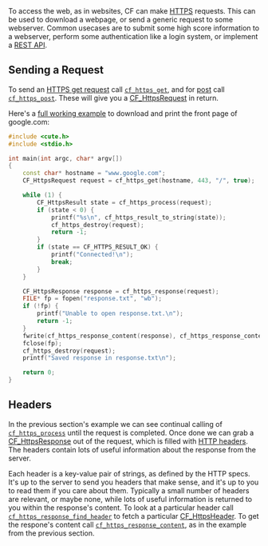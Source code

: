 [](../header.md ':include')

<br>

To access the web, as in websites, CF can make [HTTPS](https://en.wikipedia.org/wiki/HTTPS) requests. This can be used to download a webpage, or send a generic request to some webserver. Common usecases are to submit some high score information to a webserver, perform some authentication like a login system, or implement a [REST API](https://en.wikipedia.org/wiki/REST).

## Sending a Request

To send an [HTTPS get request](https://en.wikipedia.org/wiki/HTTP#Request_methods) call [`cf_https_get`](https://randygaul.github.io/cute_framework/#/web/cf_https_get), and for [post](https://en.wikipedia.org/wiki/POST_(HTTP)) call [`cf_https_post`](https://randygaul.github.io/cute_framework/#/web/cf_https_post). These will give you a [CF_HttpsRequest](https://randygaul.github.io/cute_framework/#/web/cf_httpsrequest) in return.

Here's a [full working example](https://github.com/RandyGaul/cute_framework/blob/master/samples/https.c) to download and print the front page of google.com:

```cpp
#include <cute.h>
#include <stdio.h>

int main(int argc, char* argv[])
{
	const char* hostname = "www.google.com";
	CF_HttpsRequest request = cf_https_get(hostname, 443, "/", true);

	while (1) {
		CF_HttpsResult state = cf_https_process(request);
		if (state < 0) {
			printf("%s\n", cf_https_result_to_string(state));
			cf_https_destroy(request);
			return -1;
		}
		if (state == CF_HTTPS_RESULT_OK) {
			printf("Connected!\n");
			break;
		}
	}

	CF_HttpsResponse response = cf_https_response(request);
	FILE* fp = fopen("response.txt", "wb");
	if (!fp) {
		printf("Unable to open response.txt.\n");
		return -1;
	}
	fwrite(cf_https_response_content(response), cf_https_response_content_length(response), 1, fp);
	fclose(fp);
	cf_https_destroy(request);
	printf("Saved response in response.txt\n");

	return 0;
}
```

## Headers

In the previous section's example we can see continual calling of [`cf_https_process`](https://randygaul.github.io/cute_framework/#/web/cf_https_process) until the request is completed. Once done we can grab a [CF_HttpsResponse](https://randygaul.github.io/cute_framework/#/web/cf_httpsresponse) out of the request, which is filled with [HTTP headers](https://developer.mozilla.org/en-US/docs/Web/HTTP/Headers). The headers contain lots of useful information about the response from the server.

Each header is a key-value pair of strings, as defined by the HTTP specs. It's up to the server to send you headers that make sense, and it's up to you to read them if you care about them. Typically a small number of headers are relevant, or maybe none, while lots of useful information is returned to you within the response's content. To look at a particular header call [`cf_https_response_find_header`](https://randygaul.github.io/cute_framework/#/web/cf_https_response_find_header) to fetch a particular [CF_HttpsHeader](https://randygaul.github.io/cute_framework/#/web/cf_httpsheader). To get the respone's content call [`cf_https_response_content`](https://randygaul.github.io/cute_framework/#/web/cf_https_response_content), as in the example from the previous section.
